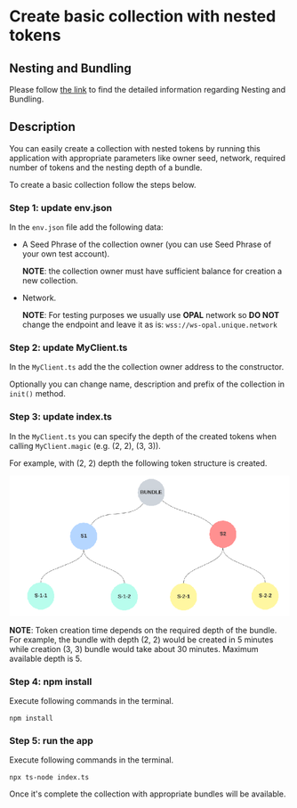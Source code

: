 # Create basic collection with nested tokens

## Nesting and Bundling

Please follow [the link](https://docs.unique.network/concepts/network-features/nesting-bundling.html) to find the detailed information regarding Nesting and Bundling. 

## Description
You can easily create a collection with nested tokens by running this application with appropriate parameters like owner seed, network, required number of tokens and the nesting depth of a bundle. 

To create a basic collection follow the steps below.

### Step 1: update **env.json**
In the `env.json` file add the following data:
* A Seed Phrase of the collection owner (you can use Seed Phrase of your own test account). 

    **NOTE**: the collection owner must have sufficient balance for creation a new collection.
* Network.  

    **NOTE**: For testing purposes we usually use **OPAL** network so **DO NOT** change the endpoint and leave it as is: `wss://ws-opal.unique.network`

### Step 2: update **MyClient.ts**
In the `MyClient.ts` add the the collection owner address to the constructor. 

Optionally you can change name, description and prefix of the collection in `init()` method.

### Step 3: update **index.ts**
In the `MyClient.ts` you can specify the depth of the created tokens when calling `MyClient.magic` (e.g. (2, 2), (3, 3)).

For example, with (2, 2) depth the following token structure is created.

![bundle_example](bundle_example.png)


**NOTE**: Token creation time depends on the required depth of the bundle. For example, the bundle with depth (2, 2) would be created in 5 minutes while creation (3, 3) bundle would take about 30 minutes. Maximum available depth is 5. 

### Step 4: npm install
Execute following commands in the terminal.

```
npm install
```

### Step 5: run the app
Execute following commands in the terminal.

```
npx ts-node index.ts
```

Once it's complete the collection with appropriate bundles will be available.